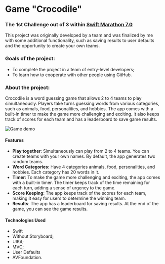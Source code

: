 # Game "Crocodile"
### The 1st Challenge out of 3 within [Swift Marathon 7.0](https://swiftmarathon.com/)

This project was originally developed by a team and was finalized by me with some additional functionality, such as saving results to user defaults and the opportunity to create your own teams.

### Goals of the project: 
- To complete the project in a team of entry-level developers;
- To learn how to cooperate with other people using GitHub.

### About the project:

Crocodile is a word guessing game that allows 2 to 4 teams to play simultaneously. Players take turns guessing words from various categories, such as animals, food, personalities, and hobbies. The app comes with a built-in timer to make the game more challenging and exciting. It also keeps track of scores for each team and has a leaderboard to save game results.

![Game demo](https://github.com/Ojidaemo/CrocodileGame/blob/146af5d3df3e30082bef036070abaf441395a8d0/CrocodileDemo.gif)


#### Features
- **Play together**: Simultaneously can play from 2 to 4 teams. You can create teams with your own names. By default, the app generates two random teams.
- **Word Categories**: Have 4 categories animals, food, personalities, and hobbies. Each category has 20 words in it.
- **Timer**: To make the game more challenging and exciting, the app comes with a built-in timer. The timer keeps track of the time remaining for each turn, adding a sense of urgency to the game.
- **Score Keeping**: The app keeps track of the scores for each team, making it easy for users to determine the winning team.
- **Results**: The app has a leaderboard for saving results. At the end of the game, you can see the game results.

#### Technologies Used
- Swift
- Without Storyboard;
- UIKit;
- MVC;
- User Defaults
- AVFoundation.
